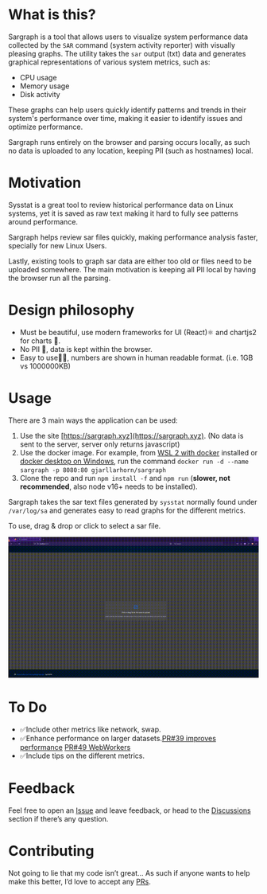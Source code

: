 # What is this?
Sargraph is a tool that allows users to visualize system performance data collected by the `SAR` command (system activity reporter) with visually pleasing graphs. The utility takes the `sar` output (txt) data and generates graphical representations of various system metrics, such as:

- CPU usage
- Memory usage 
- Disk activity

These graphs can help users quickly identify patterns and trends in their system's performance over time, making it easier to identify issues and optimize performance.

Sargraph runs entirely on the browser and parsing occurs locally, as such no data is uploaded to any location, keeping PII (such as hostnames) local.

# Motivation

Sysstat is a great tool to review historical performance data on Linux systems, yet it is saved as raw text making it hard to fully see patterns around performance.

Sargraph helps review sar files quickly, making performance analysis faster, specially for new Linux Users.

Lastly, existing tools to graph sar data are either too old or files need to be uploaded somewhere. The main motivation is keeping all PII local by having the browser run all the parsing.


# Design philosophy
- Must be beautiful, use modern frameworks for UI (React)⚛️ and chartjs2 for charts 🌈.
- No PII 📵, data is kept within the browser.
- Easy to use👍🏻, numbers are shown in human readable format. (i.e. 1GB vs 1000000KB)

# Usage

There are 3 main ways the application can be used:
1. Use the site [https://sargraph.xyz](https://sargraph.xyz). (No data is sent to the server, server only returns javascript)
2. Use the docker image. For example, from [WSL 2 with docker](https://dev.to/bartr/install-docker-on-windows-subsystem-for-linux-v2-ubuntu-5dl7) installed or [docker desktop on Windows](https://docs.docker.com/desktop/install/windows-install/), run the command `docker run -d --name sargraph -p 8080:80 gjarllarhorn/sargraph`
3. Clone the repo and run `npm install -f` and `npm run` (**slower, not recommended**, also node v16+ needs to be installed).


Sargraph takes the sar text files generated by `sysstat` normally found under `/var/log/sa` and generates easy to read graphs for the different metrics.

To use, drag & drop or click to select a sar file.


![](https://github.com/msLinuxNinja/sargraph/blob/main/howto.gif)


# To Do
- ✅Include other metrics like network, swap.
- ✅Enhance performance on larger datasets.[PR#39 improves performance](https://github.com/msLinuxNinja/sargraph/pull/39) [PR#49 WebWorkers](https://github.com/msLinuxNinja/sargraph/pull/49)
- ✅Include tips on the different metrics.
# Feedback

Feel free to open an [Issue](https://github.com/msLinuxNinja/sargraph/issues) and leave feedback, or head to the [Discussions](https://github.com/msLinuxNinja/sargraph/discussions) section if there’s any question.

# Contributing

Not going to lie that my code isn’t great… As such if anyone wants to help make this better, I’d love to accept any [PRs](https://github.com/msLinuxNinja/sargraph/pulls).


